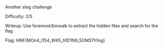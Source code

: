 Another steg challenge

Difficulty: 2/5

Writeup: Use foremost/binwalk to extract the hidden files and search for the flag

Flag: HNF{MOn4_l154_W45_h1D1N9_5OM37h1ng}

